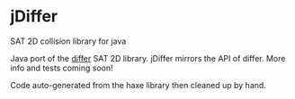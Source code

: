 # jDiffer
SAT 2D collision library for java

Java port of the [differ](https://github.com/snowkit/differ) SAT 2D library. jDiffer mirrors the API of differ. More info and tests coming soon!

Code auto-generated from the haxe library then cleaned up by hand.
